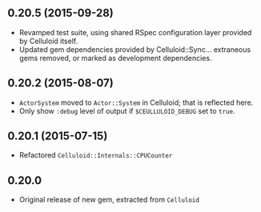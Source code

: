0.20.5 (2015-09-28)
-----
* Revamped test suite, using shared RSpec configuration layer provided by Celluloid itself.
* Updated gem dependencies provided by Celluloid::Sync... extraneous gems removed, or marked as development dependencies.

0.20.2 (2015-08-07)
-----
* `ActorSystem` moved to `Actor::System` in Celluloid; that is reflected here.
* Only show `:debug` level of output if `$CEULLULOID_DEBUG` set to `true`.

0.20.1 (2015-07-15)
-----
* Refactored `Celluloid::Internals::CPUCounter`

0.20.0
-----
* Original release of new gem, extracted from `Celluloid`
